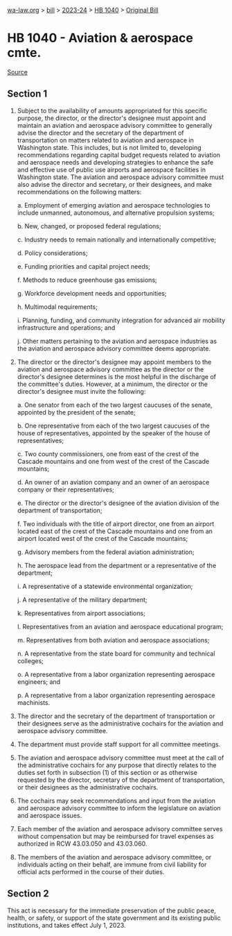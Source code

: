 [wa-law.org](/) > [bill](/bill/) > [2023-24](/bill/2023-24/) > [HB 1040](/bill/2023-24/hb/1040/) > [Original Bill](/bill/2023-24/hb/1040/1/)

# HB 1040 - Aviation & aerospace cmte.

[Source](http://lawfilesext.leg.wa.gov/biennium/2023-24/Pdf/Bills/House%20Bills/1040.pdf)

## Section 1
1. Subject to the availability of amounts appropriated for this specific purpose, the director, or the director's designee must appoint and maintain an aviation and aerospace advisory committee to generally advise the director and the secretary of the department of transportation on matters related to aviation and aerospace in Washington state. This includes, but is not limited to, developing recommendations regarding capital budget requests related to aviation and aerospace needs and developing strategies to enhance the safe and effective use of public use airports and aerospace facilities in Washington state. The aviation and aerospace advisory committee must also advise the director and secretary, or their designees, and make recommendations on the following matters:

    a. Employment of emerging aviation and aerospace technologies to include unmanned, autonomous, and alternative propulsion systems;

    b. New, changed, or proposed federal regulations;

    c. Industry needs to remain nationally and internationally competitive;

    d. Policy considerations;

    e. Funding priorities and capital project needs;

    f. Methods to reduce greenhouse gas emissions;

    g. Workforce development needs and opportunities;

    h. Multimodal requirements;

    i. Planning, funding, and community integration for advanced air mobility infrastructure and operations; and

    j. Other matters pertaining to the aviation and aerospace industries as the aviation and aerospace advisory committee deems appropriate.

2. The director or the director's designee may appoint members to the aviation and aerospace advisory committee as the director or the director's designee determines is the most helpful in the discharge of the committee's duties. However, at a minimum, the director or the director's designee must invite the following:

    a. One senator from each of the two largest caucuses of the senate, appointed by the president of the senate;

    b. One representative from each of the two largest caucuses of the house of representatives, appointed by the speaker of the house of representatives;

    c. Two county commissioners, one from east of the crest of the Cascade mountains and one from west of the crest of the Cascade mountains;

    d. An owner of an aviation company and an owner of an aerospace company or their representatives;

    e. The director or the director's designee of the aviation division of the department of transportation;

    f. Two individuals with the title of airport director, one from an airport located east of the crest of the Cascade mountains and one from an airport located west of the crest of the Cascade mountains;

    g. Advisory members from the federal aviation administration;

    h. The aerospace lead from the department or a representative of the department;

    i. A representative of a statewide environmental organization;

    j. A representative of the military department;

    k. Representatives from airport associations;

    l. Representatives from an aviation and aerospace educational program;

    m. Representatives from both aviation and aerospace associations;

    n. A representative from the state board for community and technical colleges;

    o. A representative from a labor organization representing aerospace engineers; and

    p. A representative from a labor organization representing aerospace machinists.

3. The director and the secretary of the department of transportation or their designees serve as the administrative cochairs for the aviation and aerospace advisory committee.

4. The department must provide staff support for all committee meetings.

5. The aviation and aerospace advisory committee must meet at the call of the administrative cochairs for any purpose that directly relates to the duties set forth in subsection (1) of this section or as otherwise requested by the director, secretary of the department of transportation, or their designees as the administrative cochairs.

6. The cochairs may seek recommendations and input from the aviation and aerospace advisory committee to inform the legislature on aviation and aerospace issues.

7. Each member of the aviation and aerospace advisory committee serves without compensation but may be reimbursed for travel expenses as authorized in RCW 43.03.050 and 43.03.060.

8. The members of the aviation and aerospace advisory committee, or individuals acting on their behalf, are immune from civil liability for official acts performed in the course of their duties.

## Section 2
This act is necessary for the immediate preservation of the public peace, health, or safety, or support of the state government and its existing public institutions, and takes effect July 1, 2023.
